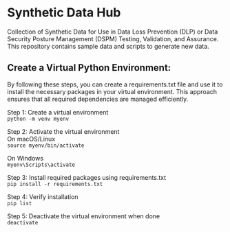 # Synthetic Data Hub
Collection of Synthetic Data for Use in  Data Loss Prevention (DLP) or  Data Security Posture Management (DSPM) Testing, Validation, and Assurance. This repository contains sample data and scripts to generate new data. 


## Create a Virtual Python Environment:
By following these steps, you can create a requirements.txt file and use it to install the necessary packages in your virtual environment. This approach ensures that all required dependencies are managed efficiently.

Step 1: Create a virtual environment  
`python -m venv myenv`
  
Step 2: Activate the virtual environment  
On macOS/Linux  
`source myenv/bin/activate`

On Windows  
`myenv\Scripts\activate` 
  
Step 3: Install required packages using requirements.txt  
`pip install -r requirements.txt`  
  
Step 4: Verify installation  
`pip list`  
  
Step 5: Deactivate the virtual environment when done  
`deactivate`  

